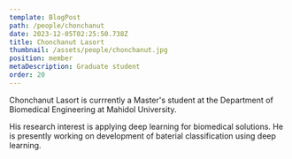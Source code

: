 ```yaml
---
template: BlogPost
path: /people/chonchanut
date: 2023-12-05T02:25:50.738Z
title: Chonchanut Lasort
thumbnail: /assets/people/chonchanut.jpg
position: member
metaDescription: Graduate student
order: 20
---
```


Chonchanut Lasort is currrently a Master's student at the Department of Biomedical Engineering at Mahidol University.

His research interest is applying deep learning for biomedical solutions. He is presently working on development of baterial classification using deep learning.


